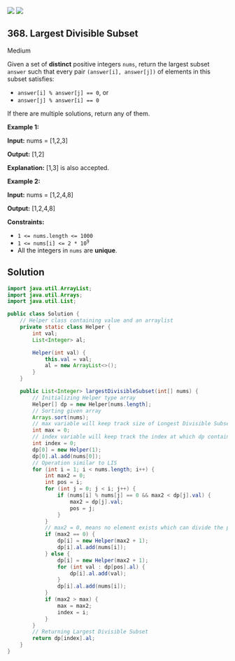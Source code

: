 [![](https://img.shields.io/github/stars/javadev/LeetCode-in-Java?label=Stars&style=flat-square)](https://github.com/javadev/LeetCode-in-Java)
[![](https://img.shields.io/github/forks/javadev/LeetCode-in-Java?label=Fork%20me%20on%20GitHub%20&style=flat-square)](https://github.com/javadev/LeetCode-in-Java/fork)

## 368\. Largest Divisible Subset

Medium

Given a set of **distinct** positive integers `nums`, return the largest subset `answer` such that every pair `(answer[i], answer[j])` of elements in this subset satisfies:

*   `answer[i] % answer[j] == 0`, or
*   `answer[j] % answer[i] == 0`

If there are multiple solutions, return any of them.

**Example 1:**

**Input:** nums = [1,2,3]

**Output:** [1,2]

**Explanation:** [1,3] is also accepted.

**Example 2:**

**Input:** nums = [1,2,4,8]

**Output:** [1,2,4,8]

**Constraints:**

*   `1 <= nums.length <= 1000`
*   <code>1 <= nums[i] <= 2 * 10<sup>9</sup></code>
*   All the integers in `nums` are **unique**.

## Solution

```java
import java.util.ArrayList;
import java.util.Arrays;
import java.util.List;

public class Solution {
    // Helper class containing value and an arraylist
    private static class Helper {
        int val;
        List<Integer> al;

        Helper(int val) {
            this.val = val;
            al = new ArrayList<>();
        }
    }

    public List<Integer> largestDivisibleSubset(int[] nums) {
        // Initializing Helper type array
        Helper[] dp = new Helper[nums.length];
        // Sorting given array
        Arrays.sort(nums);
        // max variable will keep track size of Longest Divisible Subset
        int max = 0;
        // index variable will keep track the index at which dp contains Longest Divisible Subset
        int index = 0;
        dp[0] = new Helper(1);
        dp[0].al.add(nums[0]);
        // Operation similar to LIS
        for (int i = 1; i < nums.length; i++) {
            int max2 = 0;
            int pos = i;
            for (int j = 0; j < i; j++) {
                if (nums[i] % nums[j] == 0 && max2 < dp[j].val) {
                    max2 = dp[j].val;
                    pos = j;
                }
            }
            // max2 = 0, means no element exists which can divide the present element
            if (max2 == 0) {
                dp[i] = new Helper(max2 + 1);
                dp[i].al.add(nums[i]);
            } else {
                dp[i] = new Helper(max2 + 1);
                for (int val : dp[pos].al) {
                    dp[i].al.add(val);
                }
                dp[i].al.add(nums[i]);
            }
            if (max2 > max) {
                max = max2;
                index = i;
            }
        }
        // Returning Largest Divisible Subset
        return dp[index].al;
    }
}
```